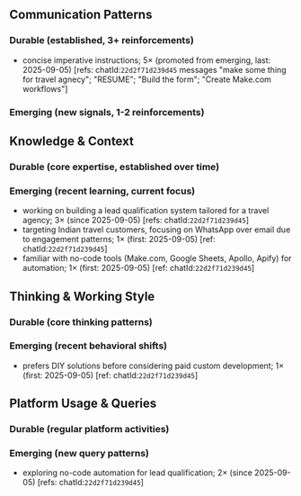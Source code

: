 ## Communication Patterns
### Durable (established, 3+ reinforcements)
- concise imperative instructions; 5× (promoted from emerging, last: 2025-09-05) [refs: chatId:`22d2f71d239d45` messages "make some thing for travel agnecy"; "RESUME"; "Build the form"; "Create Make.com workflows"]

### Emerging (new signals, 1-2 reinforcements)

## Knowledge & Context
### Durable (core expertise, established over time)

### Emerging (recent learning, current focus)
- working on building a lead qualification system tailored for a travel agency; 3× (since 2025-09-05) [refs: chatId:`22d2f71d239d45`]
- targeting Indian travel customers, focusing on WhatsApp over email due to engagement patterns; 1× (first: 2025-09-05) [ref: chatId:`22d2f71d239d45`]
- familiar with no-code tools (Make.com, Google Sheets, Apollo, Apify) for automation; 1× (first: 2025-09-05) [ref: chatId:`22d2f71d239d45`]

## Thinking & Working Style
### Durable (core thinking patterns)

### Emerging (recent behavioral shifts)
- prefers DIY solutions before considering paid custom development; 1× (first: 2025-09-05) [ref: chatId:`22d2f71d239d45`]

## Platform Usage & Queries
### Durable (regular platform activities)

### Emerging (new query patterns)
- exploring no-code automation for lead qualification; 2× (since 2025-09-05) [refs: chatId:`22d2f71d239d45`]